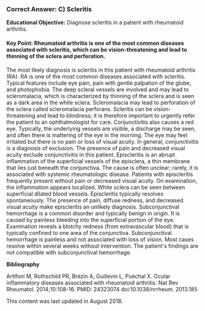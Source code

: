 
### Correct Answer: C) Scleritis 

**Educational Objective:** Diagnose scleritis in a patient with rheumatoid arthritis.

#### **Key Point:** Rheumatoid arthritis is one of the most common diseases associated with scleritis, which can be vision-threatening and lead to thinning of the sclera and perforation.

The most likely diagnosis is scleritis in this patient with rheumatoid arthritis (RA). RA is one of the most common diseases associated with scleritis. Typical features include eye pain, pain with gentle palpation of the globe, and photophobia. The deep scleral vessels are involved and may lead to scleromalacia, which is characterized by thinning of the sclera and is seen as a dark area in the white sclera. Scleromalacia may lead to perforation of the sclera called scleromalacia perforans. Scleritis can be vision-threatening and lead to blindness; it is therefore important to urgently refer the patient to an ophthalmologist for care.
Conjunctivitis also causes a red eye. Typically, the underlying vessels are visible, a discharge may be seen, and often there is mattering of the eye in the morning. The eye may feel irritated but there is no pain or loss of visual acuity. In general, conjunctivitis is a diagnosis of exclusion. The presence of pain and decreased visual acuity exclude conjunctivitis in this patient.
Episcleritis is an abrupt inflammation of the superficial vessels of the episclera, a thin membrane that lies just beneath the conjunctiva. The cause is often unclear; rarely, it is associated with systemic rheumatologic disease. Patients with episcleritis frequently present without pain or decreased visual acuity. On examination, the inflammation appears localized. White sclera can be seen between superficial dilated blood vessels. Episcleritis typically resolves spontaneously. The presence of pain, diffuse redness, and decreased visual acuity make episcleritis an unlikely diagnosis.
Subconjunctival hemorrhage is a common disorder and typically benign in origin. It is caused by painless bleeding into the superficial portion of the eye. Examination reveals a blotchy redness (from extravascular blood) that is typically confined to one area of the conjunctiva. Subconjunctival hemorrhage is painless and not associated with loss of vision. Most cases resolve within several weeks without intervention. The patient's findings are not compatible with subconjunctival hemorrhage.

**Bibliography**

Artifoni M, Rothschild PR, Brézin A, Guillevin L, Puéchal X. Ocular inflammatory diseases associated with rheumatoid arthritis. Nat Rev Rheumatol. 2014;10:108-16. PMID: 24323074 doi:10.1038/nrrheum. 2013.185

This content was last updated in August 2018.